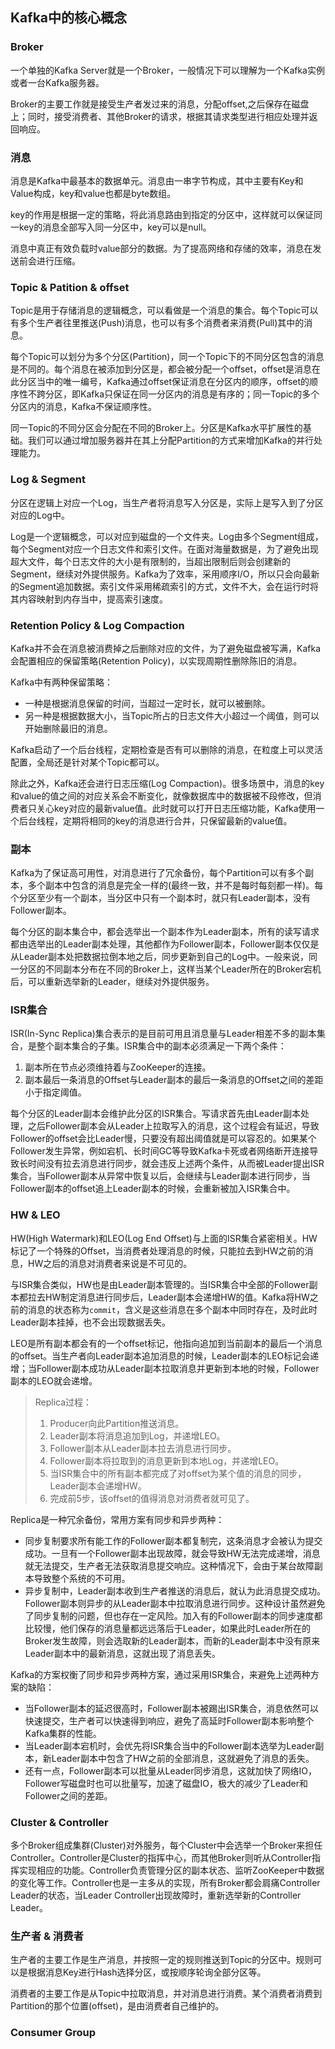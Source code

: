 ## Kafka中的核心概念

### Broker

一个单独的Kafka Server就是一个Broker，一般情况下可以理解为一个Kafka实例或者一台Kafka服务器。

Broker的主要工作就是接受生产者发过来的消息，分配offset,之后保存在磁盘上；同时，接受消费者、其他Broker的请求，根据其请求类型进行相应处理并返回响应。

### 消息

消息是Kafka中最基本的数据单元。消息由一串字节构成，其中主要有Key和Value构成，key和value也都是byte数组。

key的作用是根据一定的策略，将此消息路由到指定的分区中，这样就可以保证同一key的消息全部写入同一分区中，key可以是null。

消息中真正有效负载时value部分的数据。为了提高网络和存储的效率，消息在发送前会进行压缩。

### Topic & Patition & offset

Topic是用于存储消息的逻辑概念，可以看做是一个消息的集合。每个Topic可以有多个生产者往里推送(Push)消息，也可以有多个消费者来消费(Pull)其中的消息。

每个Topic可以划分为多个分区(Partition)，同一个Topic下的不同分区包含的消息是不同的。每个消息在被添加到分区是，都会被分配一个offset，offset是消息在此分区当中的唯一编号，Kafka通过offset保证消息在分区内的顺序，offset的顺序性不跨分区，即Kafka只保证在同一分区内的消息是有序的；同一Topic的多个分区内的消息，Kafka不保证顺序性。

同一Topic的不同分区会分配在不同的Broker上。分区是Kafka水平扩展性的基础。我们可以通过增加服务器并在其上分配Partition的方式来增加Kafka的并行处理能力。

### Log & Segment

分区在逻辑上对应一个Log，当生产者将消息写入分区是，实际上是写入到了分区对应的Log中。

Log是一个逻辑概念，可以对应到磁盘的一个文件夹。Log由多个Segment组成，每个Segment对应一个日志文件和索引文件。在面对海量数据是，为了避免出现超大文件，每个日志文件的大小是有限制的，当超出限制后则会创建新的Segment，继续对外提供服务。Kafka为了效率，采用顺序I/O，所以只会向最新的Segment追加数据。索引文件采用稀疏索引的方式，文件不大，会在运行时将其内容映射到内存当中，提高索引速度。

### Retention Policy & Log Compaction

Kafka并不会在消息被消费掉之后删除对应的文件，为了避免磁盘被写满，Kafka会配置相应的保留策略(Retention Policy)，以实现周期性删除陈旧的消息。

Kafka中有两种保留策略：
- 一种是根据消息保留的时间，当超过一定时长，就可以被删除。
- 另一种是根据数据大小，当Topic所占的日志文件大小超过一个阈值，则可以开始删除最旧的消息。

Kafka启动了一个后台线程，定期检查是否有可以删除的消息，在粒度上可以灵活配置，全局还是针对某个Topic都可以。

除此之外，Kafka还会进行日志压缩(Log Compaction)。很多场景中，消息的key和value的值之间的对应关系会不断变化，就像数据库中的数据被不段修改，但消费者只关心key对应的最新value值。此时就可以打开日志压缩功能，Kafka使用一个后台线程，定期将相同的key的消息进行合并，只保留最新的value值。

### 副本

Kafka为了保证高可用性，对消息进行了冗余备份，每个Partition可以有多个副本，多个副本中包含的消息是完全一样的(最终一致，并不是每时每刻都一样)。每个分区至少有一个副本，当分区中只有一个副本时，就只有Leader副本，没有Follower副本。

每个分区的副本集合中，都会选举出一个副本作为Leader副本，所有的读写请求都由选举出的Leader副本处理，其他都作为Follower副本，Follower副本仅仅是从Leader副本处把数据拉倒本地之后，同步更新到自己的Log中。一般来说，同一分区的不同副本分布在不同的Broker上，这样当某个Leader所在的Broker宕机后，可以重新选举新的Leader，继续对外提供服务。

### ISR集合

ISR(In-Sync Replica)集合表示的是目前可用且消息量与Leader相差不多的副本集合，是整个副本集合的子集。ISR集合中的副本必须满足一下两个条件：
  1. 副本所在节点必须维持着与ZooKeeper的连接。
  2. 副本最后一条消息的Offset与Leader副本的最后一条消息的Offset之间的差距小于指定阈值。

每个分区的Leader副本会维护此分区的ISR集合。写请求首先由Leader副本处理，之后Follower副本会从Leader上拉取写入的消息，这个过程会有延迟，导致Follower的offset会比Leader慢，只要没有超出阈值就是可以容忍的。如果某个Follower发生异常，例如宕机、长时间GC等导致Kafka卡死或者网络断开连接导致长时间没有拉去消息进行同步，就会违反上述两个条件，从而被Leader提出ISR集合，当Follower副本从异常中恢复以后，会继续与Leader副本进行同步，当Follower副本的offset追上Leader副本的时候，会重新被加入ISR集合中。

### HW & LEO

HW(High Watermark)和LEO(Log End Offset)与上面的ISR集合紧密相关。HW标记了一个特殊的Offset，当消费者处理消息的时候，只能拉去到HW之前的消息，HW之后的消息对消费者来说是不可见的。

与ISR集合类似，HW也是由Leader副本管理的。当ISR集合中全部的Follower副本都拉去HW制定消息进行同步后，Leader副本会递增HW的值。Kafka将HW之前的消息的状态称为`commit`，含义是这些消息在多个副本中同时存在，及时此时Leader副本挂掉，也不会出现数据丢失。

LEO是所有副本都会有的一个offset标记，他指向追加到当前副本的最后一个消息的offset。当生产者向Leader副本追加消息的时候，Leader副本的LEO标记会递增；当Follower副本成功从Leader副本拉取消息并更新到本地的时候，Follower副本的LEO就会递增。

> Replica过程：
> 1. Producer向此Partition推送消息。
> 2. Leader副本将消息追加到Log，并递增LEO。
> 3. Follower副本从Leader副本拉去消息进行同步。
> 4. Follower副本将拉取到的消息更新到本地Log，并递增LEO。
> 5. 当ISR集合中的所有副本都完成了对offset为某个值的消息的同步，Leader副本会递增HW。
> 6. 完成前5步，该offset的值得消息对消费者就可见了。

Replica是一种冗余备份，常用方案有同步和异步两种：
- 同步复制要求所有能工作的Follower副本都复制完，这条消息才会被认为提交成功。一旦有一个Follower副本出现故障，就会导致HW无法完成递增，消息就无法提交，生产者无法获取消息提交响应。这种情况下，会由于某台故障副本导致整个系统的不可用。
- 异步复制中，Leader副本收到生产者推送的消息后，就认为此消息提交成功。Follower副本则异步的从Leader副本中拉取消息进行同步。这种设计虽然避免了同步复制的问题，但也存在一定风险。加入有的Follower副本的同步速度都比较慢，他们保存的消息量都远远落后于Leader，如果此时Leader所在的Broker发生故障，则会选取新的Leader副本，而新的Leader副本中没有原来Leader副本中的最新消息，这就出现了消息丢失。

Kafka的方案权衡了同步和异步两种方案，通过采用ISR集合，来避免上述两种方案的缺陷：
- 当Follower副本的延迟很高时，Follower副本被踢出ISR集合，消息依然可以快速提交，生产者可以快速得到响应，避免了高延时Follower副本影响整个Kafka集群的性能。
- 当Leader副本宕机时，会优先将ISR集合当中的Follower副本选举为Leader副本，新Leader副本中包含了HW之前的全部消息，这就避免了消息的丢失。
- 还有一点，Follower副本可以批量从Leader同步消息，这就加快了网络IO，Follower写磁盘时也可以批量写，加速了磁盘IO，极大的减少了Leader和Follower之间的差距。

### Cluster & Controller

多个Broker组成集群(Cluster)对外服务，每个Cluster中会选举一个Broker来担任Controller。Controller是Cluster的指挥中心，而其他Broker则听从Controller指挥实现相应的功能。Controller负责管理分区的副本状态、监听ZooKeeper中数据的变化等工作。Controller也是一主多从的实现，所有Broker都会肩痛Controller Leader的状态，当Leader Controller出现故障时，重新选举新的Controller Leader。

### 生产者 & 消费者

生产者的主要工作是生产消息，并按照一定的规则推送到Topic的分区中。规则可以是根据消息Key进行Hash选择分区，或按顺序轮询全部分区等。

消费者的主要工作是从Topic中拉取消息，并对消息进行消费。某个消费者消费到Partition的那个位置(offset)，是由消费者自己维护的。

### Consumer Group